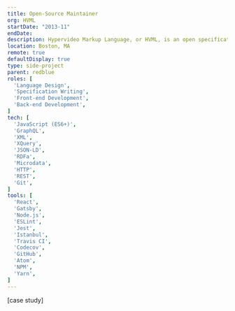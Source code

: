 ```yaml
---
title: Open-Source Maintainer
org: HVML
startDate: "2013-11"
endDate:
description: Hypervideo Markup Language, or HVML, is an open specification that provides a syntax for describing visual media such as films, TV series, or web videos. It can be used in XML databases to make video libraries searchable. It can also be used on the Front-end to annotate videos with time-based content and UI.
location: Boston, MA
remote: true
defaultDisplay: true
type: side-project
parent: redblue
roles: [
  'Language Design',
  'Specification Writing',
  'Front-end Development',
  'Back-end Development',
]
tech: [
  'JavaScript (ES6+)',
  'GraphQL',
  'XML',
  'XQuery',
  'JSON-LD',
  'RDFa',
  'Microdata',
  'HTTP',
  'REST',
  'Git',
]
tools: [
  'React',
  'Gatsby',
  'Node.js',
  'ESLint',
  'Jest',
  'Istanbul',
  'Travis CI',
  'Codecov',
  'GitHub',
  'Atom',
  'NPM',
  'Yarn',
]
---
```


[case study]

